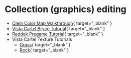 # Collection (graphics) editing

* [Clem Color Map Walkthrough](http://www.orderofhpak.com/Manuals/Guides/Clem's%20Cmap%20Walkthru.pdf){ target="_blank" }
* [Vista Cartel Bryce Tutorial](https://web.archive.org/web/20021009204010/http://vistacartel.com/myth/bryce.html){ target="_blank" }
* [Reddek Pregame Tutorial](https://web.archive.org/web/20010423084444fw_/http://www.ruf.rice.edu/~wamorris/rdpretut.htm){ target="_blank" }
* Vista Cartel Texture Tutorials
    - [Grass](https://web.archive.org/web/20020906181023/http://www.vistacartel.com/myth/grass.html){ target="_blank" }
    - [Rock](https://web.archive.org/web/20020907025509/http://www.vistacartel.com/myth/rock.html){ target="_blank" }